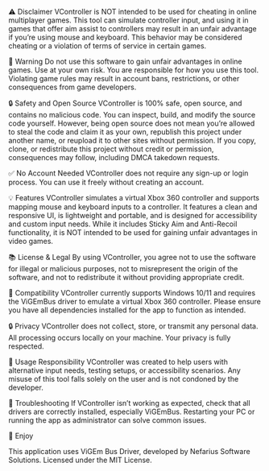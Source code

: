 ⚠️ Disclaimer
VController is NOT intended to be used for cheating in online multiplayer games. This tool can simulate controller input, and using it in games that offer aim assist to controllers may result in an unfair advantage if you’re using mouse and keyboard. This behavior may be considered cheating or a violation of terms of service in certain games.

🚫 Warning
Do not use this software to gain unfair advantages in online games. Use at your own risk. You are responsible for how you use this tool. Violating game rules may result in account bans, restrictions, or other consequences from game developers.

🔒 Safety and Open Source
VController is 100% safe, open source, and contains no malicious code. You can inspect, build, and modify the source code yourself. However, being open source does not mean you’re allowed to steal the code and claim it as your own, republish this project under another name, or reupload it to other sites without permission. If you copy, clone, or redistribute this project without credit or permission, consequences may follow, including DMCA takedown requests.

✅ No Account Needed
VController does not require any sign-up or login process. You can use it freely without creating an account.

💡 Features
VController simulates a virtual Xbox 360 controller and supports mapping mouse and keyboard inputs to a controller. It features a clean and responsive UI, is lightweight and portable, and is designed for accessibility and custom input needs. While it includes Sticky Aim and Anti-Recoil functionality, it is NOT intended to be used for gaining unfair advantages in video games.

📚 License & Legal
By using VController, you agree not to use the software for illegal or malicious purposes, not to misrepresent the origin of the software, and not to redistribute it without providing appropriate credit.

🧪 Compatibility
VController currently supports Windows 10/11 and requires the ViGEmBus driver to emulate a virtual Xbox 360 controller. Please ensure you have all dependencies installed for the app to function as intended.

🔒 Privacy
VController does not collect, store, or transmit any personal data. All processing occurs locally on your machine. Your privacy is fully respected.

🧠 Usage Responsibility
VController was created to help users with alternative input needs, testing setups, or accessibility scenarios. Any misuse of this tool falls solely on the user and is not condoned by the developer.

🧰 Troubleshooting
If VController isn’t working as expected, check that all drivers are correctly installed, especially ViGEmBus. Restarting your PC or running the app as administrator can solve common issues.

🎉 Enjoy

This application uses ViGEm Bus Driver, developed by Nefarius Software Solutions. Licensed under the MIT License.
